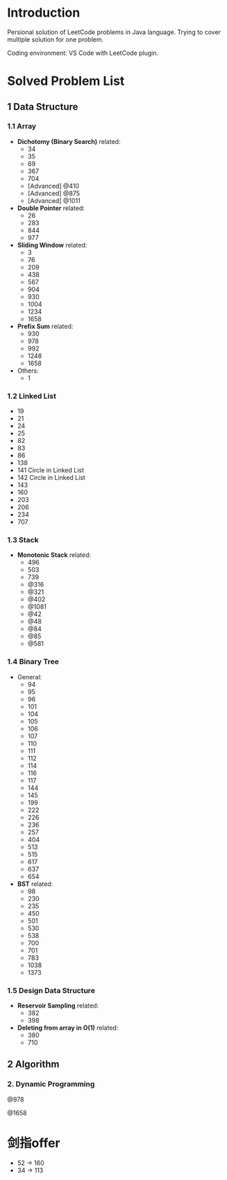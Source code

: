 # Introduction
Persional solution of LeetCode problems in Java language. Trying to cover multiple solution for one problem.

Coding environment: VS Code with LeetCode plugin.

# Solved Problem List
## 1 Data Structure

### 1.1 Array

- **Dichotomy (Binary Search)** related:
  - 34
  - 35
  - 69
  - 367
  - 704
  - [Advanced] @410
  - [Advanced] @875
  - [Advanced] @1011
- **Double Pointer** related:
  - 26
  - 283
  - 844
  - 977
- **Sliding Window** related:
  - 3
  - 76
  - 209
  - 438
  - 567
  - 904
  - 930
  - 1004
  - 1234
  - 1658
- **Prefix Sum** related:
  - 930
  - 978
  - 992
  - 1248
  - 1658
- Others:
  - 1

### 1.2 Linked List

- 19
- 21
- 24
- 25
- 82
- 83
- 86
- 138
- 141 Circle in Linked List
- 142 Circle in Linked List
- 143
- 160
- 203
- 206
- 234
- 707

### 1.3 Stack

- **Monotonic Stack** related:
  - 496
  - 503
  - 739
  - @316
  - @321
  - @402
  - @1081
  - @42
  - @48
  - @84
  - @85
  - @581

### 1.4 Binary Tree

- General:
  - 94
  - 95
  - 96
  - 101
  - 104
  - 105
  - 106
  - 107
  - 110
  - 111
  - 112
  - 114
  - 116
  - 117
  - 144
  - 145
  - 199
  - 222
  - 226
  - 236
  - 257
  - 404
  - 513
  - 515
  - 617
  - 637
  - 654
- **BST** related:
  - 98
  - 230
  - 235
  - 450
  - 501
  - 530
  - 538
  - 700
  - 701
  - 783
  - 1038
  - 1373

### 1.5 Design Data Structure

- **Reservoir Sampling** related:
  - 382
  - 398
- **Deleting from array in O(1)** related:
  - 380
  - 710

## 2 Algorithm

### 2. Dynamic Programming

@978

@1658

# 剑指offer

- 52 -> 160
- 34 -> 113